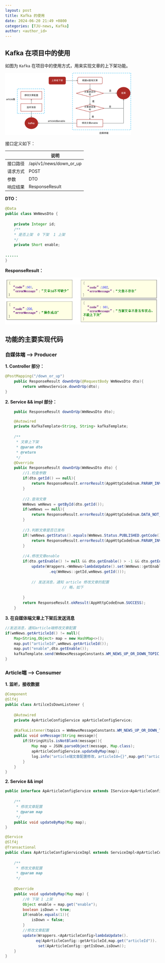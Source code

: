 ```yaml
---
layout: post
title: Kafka 的使用
date: 2024-06-20 21:49 +0800
categories: [TJU-news, Kafka]
author: <author_id>  
---
```


## Kafka 在项目中的使用

如图为 `Kafka` 在项目中的使用方式，用来实现文章的上下架功能。

<img src="../media/2024-06-20-kafka-%E7%9A%84%E4%BD%BF%E7%94%A8/kafka%E6%B5%81%E7%A8%8B%E5%9B%BE.png" alt="kafka流程图" style="zoom:40%;" />



接口定义如下：

|          | **说明**                |
| -------- | ----------------------- |
| 接口路径 | /api/v1/news/down_or_up |
| 请求方式 | POST                    |
| 参数     | DTO                     |
| 响应结果 | ResponseResult          |

**DTO：**  

```java
@Data
public class WmNewsDto {
    
    private Integer id;
    /**
    * 是否上架  0 下架  1 上架
    */
    private Short enable;

......
}
```



**ResponseResult：**

<img src="../media/2024-06-20-kafka-%E7%9A%84%E4%BD%BF%E7%94%A8/image-20210528112150495.png" alt="image-20210528112150495" style="zoom:70%;" />

## 功能的主要实现代码

### 自媒体端 ——> Producer

**1. Controller 部分：**

```java
@PostMapping("/down_or_up")
    public ResponseResult downOrUp(@RequestBody WmNewsDto dto){
        return wmNewsService.downOrUp(dto);
}
```

**2. Service && impl  部分：**

```java
    public ResponseResult downOrUp(WmNewsDto dto);
```

```java
    @Autowired
    private KafkaTemplate<String, String> kafkaTemplate;

    /**
     * 文章上下架
     * @param dto
     * @return
     */
    @Override
    public ResponseResult downOrUp(WmNewsDto dto) {
        //1.检查参数
        if(dto.getId() == null){
            return ResponseResult.errorResult(AppHttpCodeEnum.PARAM_INVALID);
        }

        //2.查询文章
        WmNews wmNews = getById(dto.getId());
        if(wmNews == null){
            return ResponseResult.errorResult(AppHttpCodeEnum.DATA_NOT_EXIST,"文章不存在");
        }

        //3.判断文章是否已发布
        if(!wmNews.getStatus().equals(WmNews.Status.PUBLISHED.getCode())){
            return ResponseResult.errorResult(AppHttpCodeEnum.PARAM_INVALID,"当前文章不是发布状态，不能上下架");
        }

        //4.修改文章enable
        if(dto.getEnable() != null && dto.getEnable() > -1 && dto.getEnable() < 2){
            update(Wrappers.<WmNews>lambdaUpdate().set(WmNews::getEnable,dto.getEnable())
                    .eq(WmNews::getId,wmNews.getId()));

            // 发送消息，通知 article 修改文章的配置
						  // 略，如下

        }
        return ResponseResult.okResult(AppHttpCodeEnum.SUCCESS);
    }

```

**3. 在自媒体端文章上下架后发送消息**

```java
//发送消息，通知article端修改文章配置
if(wmNews.getArticleId() != null){
    Map<String,Object> map = new HashMap<>();
    map.put("articleId",wmNews.getArticleId());
    map.put("enable",dto.getEnable());
    kafkaTemplate.send(WmNewsMessageConstants.WM_NEWS_UP_OR_DOWN_TOPIC,JSON.toJSONString(map));
}
```



### Article端 ——> Consumer

**1. 监听，接收数据**

```java
@Component
@Slf4j
public class ArtilceIsDownListener {

    @Autowired
    private ApArticleConfigService apArticleConfigService;

    @KafkaListener(topics = WmNewsMessageConstants.WM_NEWS_UP_OR_DOWN_TOPIC)
    public void onMessage(String message){
        if(StringUtils.isNotBlank(message)){
            Map map = JSON.parseObject(message, Map.class);
            apArticleConfigService.updateByMap(map);
            log.info("article端文章配置修改，articleId={}",map.get("articleId"));
        }
    }
}
```

**2. Service && impl**

```java
public interface ApArticleConfigService extends IService<ApArticleConfig> {

    /**
     * 修改文章配置
     * @param map
     */
    public void updateByMap(Map map);
}
```

```java
@Service
@Slf4j
@Transactional
public class ApArticleConfigServiceImpl extends ServiceImpl<ApArticleConfigMapper, ApArticleConfig> implements ApArticleConfigService {

    /**
     * 修改文章配置
     * @param map
     */
  
    @Override
    public void updateByMap(Map map) {
        //0 下架 1 上架
        Object enable = map.get("enable");
        boolean isDown = true;
        if(enable.equals(1)){
            isDown = false;
        }
        //修改文章配置
        update(Wrappers.<ApArticleConfig>lambdaUpdate().
              eq(ApArticleConfig::getArticleId,map.get("articleId")).
               set(ApArticleConfig::getIsDown,isDown));
    }
}
```
